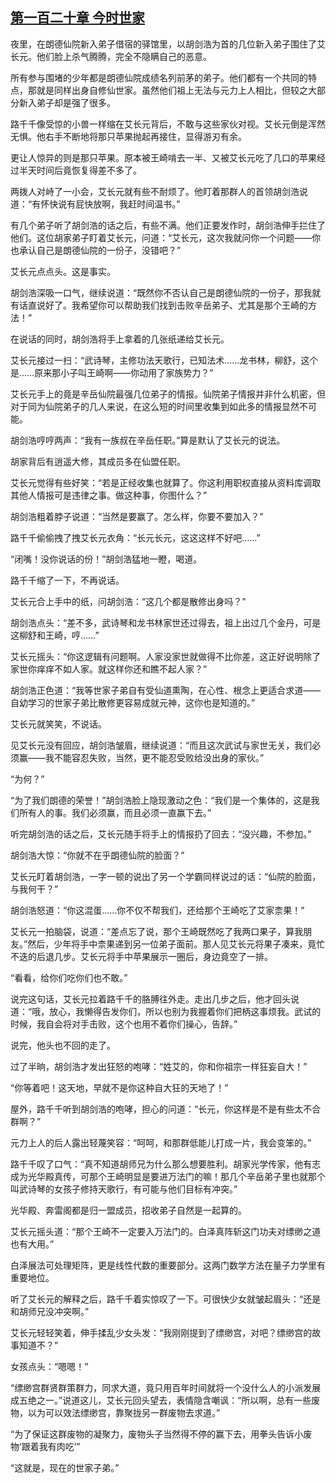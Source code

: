 ## [第一百二十章 今时世家](https://www.xxbiquge.com/11_11207/5463543.html)


  夜里，在朗德仙院新入弟子借宿的驿馆里，以胡剑浩为首的几位新入弟子围住了艾长元。他们脸上杀气腾腾，完全不隐瞒自己的恶意。

  所有参与围堵的少年都是朗德仙院成绩名列前茅的弟子。他们都有一个共同的特点，那就是同样出身自修仙世家。虽然他们祖上无法与元力上人相比，但较之大部分新入弟子却是强了很多。

  路千千像受惊的小兽一样缩在艾长元背后，不敢与这些家伙对视。艾长元倒是浑然无惧。他右手不断地将那只苹果抛起再接住，显得游刃有余。

  更让人惊异的则是那只苹果。原本被王崎啃去一半、又被艾长元吃了几口的苹果经过半天时间后竟恢复得差不多了。

  两拨人对峙了一小会，艾长元就有些不耐烦了。他盯着那群人的首领胡剑浩说道：“有怀快说有屁快放啊，我赶时间温书。”

  有几个弟子听了胡剑浩的话之后，有些不满。他们正要发作时，胡剑浩伸手拦住了他们。这位胡家弟子盯着艾长元，问道：“艾长元，这次我就问你一个问题——你也承认自己是朗德仙院的一份子，没错吧？”

  艾长元点点头。这是事实。

  胡剑浩深吸一口气，继续说道：“既然你不否认自己是朗德仙院的一份子，那我就有话直说好了。我希望你可以帮助我们找到击败辛岳弟子、尤其是那个王崎的方法！”

  在说话的同时，胡剑浩将手上拿着的几张纸递给艾长元。

  艾长元接过一扫：“武诗琴，主修功法天歌行，已知法术……龙书林，柳舒，这个是……原来那小子叫王崎啊——你动用了家族势力？”

  艾长元手上的竟是辛岳仙院最强几位弟子的情报。仙院弟子情报并非什么机密，但对于同为仙院弟子的几人来说，在这么短的时间里收集到如此多的情报显然不可能。

  胡剑浩哼哼两声：“我有一族叔在辛岳任职。”算是默认了艾长元的说法。

  胡家背后有逍遥大修，其成员多在仙盟任职。

  艾长元觉得有些好笑：“若是正经收集也就算了。你这利用职权直接从资料库调取其他人情报可是违律之事。做这种事，你图什么？”

  胡剑浩粗着脖子说道：“当然是要赢了。怎么样，你要不要加入？”

  路千千偷偷拽了拽艾长元衣角：“长元长元，这这这样不好吧……”

  “闭嘴！没你说话的份！”胡剑浩猛地一瞪，喝道。

  路千千缩了一下，不再说话。

  艾长元合上手中的纸，问胡剑浩：“这几个都是散修出身吗？”

  胡剑浩点头：“差不多，武诗琴和龙书林家世还过得去，祖上出过几个金丹，可是这柳舒和王崎，哼……”

  艾长元摇头：“你这逻辑有问题啊。人家没家世就做得不比你差，这正好说明除了家世你痒痒不如人家。就这样你还和瞧不起人家？”

  胡剑浩正色道：“我等世家子弟自有受仙道熏陶，在心性、根念上更适合求道——自幼学习的世家子弟比散修更容易成就元神，这你也是知道的。”

  艾长元就笑笑，不说话。

  见艾长元没有回应，胡剑浩皱眉，继续说道：“而且这次武试与家世无关，我们必须赢——我不能容忍失败，当然，更不能忍受败给没出身的家伙。”

  “为何？”

  “为了我们朗德的荣誉！”胡剑浩脸上隐现激动之色：“我们是一个集体的，这是我们所有人的事。我们必须赢，而且必须一直赢下去。”

  听完胡剑浩的话之后，艾长元随手将手上的情报扔了回去：“没兴趣，不参加。”

  胡剑浩大惊：“你就不在乎朗德仙院的脸面？”

  艾长元盯着胡剑浩，一字一顿的说出了另一个学霸同样说过的话：“仙院的脸面，与我何干？”

  胡剑浩怒道：“你这混蛋……你不仅不帮我们，还给那个王崎吃了艾家柰果！”

  艾长元一拍脑袋，说道：“差点忘了说，那个王崎既然吃了我两口果子，算我朋友。”然后，少年将手中柰果递到另一位弟子面前。那人见艾长元将果子凑来，竟忙不迭的后退几步。艾长元将手中苹果展示一圈后，身边竟空了一排。

  “看看，给你们吃你们也不敢。”

  说完这句话，艾长元拉着路千千的胳膊往外走。走出几步之后，他才回头说道：“哦，放心，我懒得告发你们，所以也别为我握着你们把柄这事烦我。武试的时候，我自会将对手击败，这个也用不着你们操心，告辞。”

  说完，他头也不回的走了。

  过了半晌，胡剑浩才发出狂怒的咆哮：“姓艾的，你和你祖宗一样狂妄自大！”

  “你等着吧！这天地，早就不是你这种自大狂的天地了！”

  屋外，路千千听到胡剑浩的咆哮，担心的问道：“长元，你这样是不是有些太不合群啊？”

  元力上人的后人露出轻蔑笑容：“呵呵，和那群低能儿打成一片，我会变笨的。”

  路千千叹了口气：“真不知道胡师兄为什么那么想要胜利。胡家光学传家，他有志成为光华殿真传，可那个王崎明显是要进万法门的嘛！那几个辛岳弟子里也就那个叫武诗琴的女孩子修持天歌行，有可能与他们目标有冲突。”

  光华殿、奔雷阁都是归一盟成员，招收弟子自然是一起算的。

  艾长元摇头道：“那个王崎不一定要入万法门的。白泽真阵斩这门功夫对缥缈之道也有大用。”

  白泽展法可处理矩阵，更是线性代数的重要部分。这两门数学方法在量子力学里有重要地位。

  听了艾长元的解释之后，路千千着实惊叹了一下。可很快少女就皱起眉头：“还是和胡师兄没冲突啊。”

  艾长元轻轻笑着，伸手揉乱少女头发：“我刚刚提到了缥缈宫，对吧？缥缈宫的故事知道不？”

  女孩点头：“嗯嗯！”

  “缥缈宫群贤群策群力，同求大道，竟只用百年时间就将一个没什么人的小派发展成五绝之一。”说道这儿，艾长元回头望去，表情隐含嘲讽：“所以啊，总有一些废物，以为可以效法缥缈宫，靠聚拢另一群废物去求道。”

  “为了保证这群废物的凝聚力，废物头子当然得不停的赢下去，用拳头告诉小废物‘跟着我有肉吃’”

  “这就是，现在的世家子弟。”
